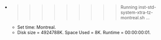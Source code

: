 * >>>>>>>>> Running inst-std-system-xtra-tz-montreal.sh ...
  * Set time: Montreal.
  * Disk size = 4924788K. Space Used = 8K. Runtime = 00:00:00:01.
